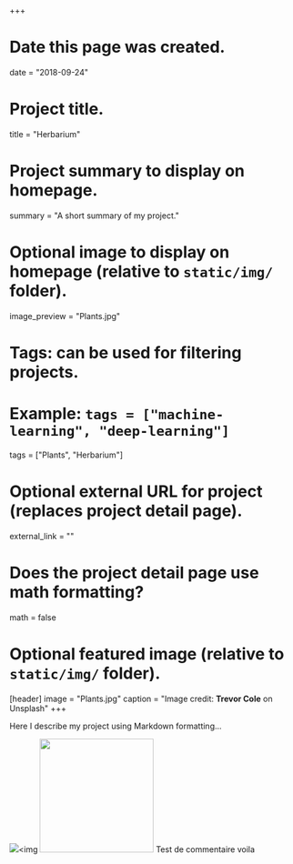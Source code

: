 +++
# Date this page was created.
date = "2018-09-24"

# Project title.
title = "Herbarium"

# Project summary to display on homepage.
summary = "A short summary of my project."

# Optional image to display on homepage (relative to `static/img/` folder).
image_preview = "Plants.jpg"

# Tags: can be used for filtering projects.
# Example: `tags = ["machine-learning", "deep-learning"]`
tags = ["Plants", "Herbarium"]

# Optional external URL for project (replaces project detail page).
external_link = ""

# Does the project detail page use math formatting?
math = false

# Optional featured image (relative to `static/img/` folder).
[header]
image = "Plants.jpg"
caption = "Image credit: **Trevor Cole** on Unsplash"
+++

Here I describe my project using Markdown formatting...

![](/project/2018-10-01-herbarium_files/project.jpg)<img <img src="/project/2018-10-01-herbarium_files/Plants.jpg" alt="" width="200px" height="200px"/> 
 Test de commentaire voila
